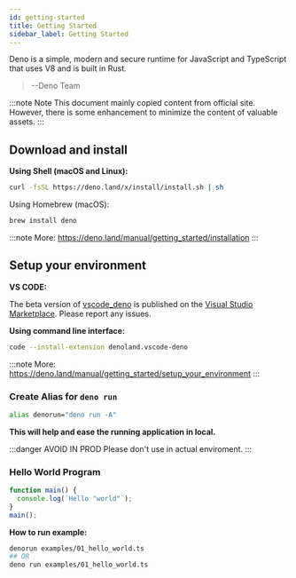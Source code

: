 ```yaml
---
id: getting-started
title: Getting Started
sidebar_label: Getting Started
---
```


Deno is a simple, modern and secure runtime for JavaScript and TypeScript that uses V8 and is built in Rust.

> --Deno Team

:::note Note
This document mainly copied content from official site. However, there is some enhancement to minimize the content of valuable assets.
:::

## Download and install

**Using Shell (macOS and Linux):**

```bash
curl -fsSL https://deno.land/x/install/install.sh | sh
```

Using Homebrew (macOS):

```bash
brew install deno
```

:::note More:
https://deno.land/manual/getting_started/installation
:::

## Setup your environment

**VS CODE:**

The beta version of [vscode_deno](https://github.com/denoland/vscode_deno) is published on the [Visual Studio Marketplace](https://marketplace.visualstudio.com/items?itemName=denoland.vscode-deno). Please report any issues.

**Using command line interface:**

```bash
code --install-extension denoland.vscode-deno
```

:::note More:
https://deno.land/manual/getting_started/setup_your_environment
:::

### Create Alias for `deno run`

```bash title="~/.bash_profile"
alias denorun="deno run -A"

````

**This will help and ease the running application in local.**

:::danger AVOID IN PROD
Please don't use in actual enviroment.
:::

### Hello World Program

```typescript title="examples/01_hello_world.ts" {2}
function main() {
  console.log(`Hello "world"`);
}
main();
````

**How to run example:**

```bash
denorun examples/01_hello_world.ts
## OR
deno run examples/01_hello_world.ts
```
